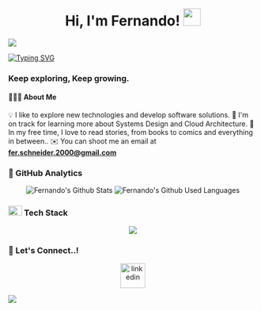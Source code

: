 <h1 align="center">Hi, I'm Fernando!
  <img src="https://media.giphy.com/media/hvRJCLFzcasrR4ia7z/giphy.gif" width="35">
</h1>

<img src="https://user-images.githubusercontent.com/73097560/115834477-dbab4500-a447-11eb-908a-139a6edaec5c.gif">

[![Typing SVG](https://readme-typing-svg.demolab.com?font=Fira+Code&pause=1000&color=fe428e&center=true&vCenter=true&random=false&width=600&height=100&lines=Full-Stack+Web+Developer;Love+to+learn+new+stuffs..%3C3)](https://git.io/typing-svg)

### Keep exploring, Keep growing.

#### 👨🏻‍💻 About Me

💡 I like to explore new technologies and develop software solutions.
🌱 I'm on track for learning more about Systems Design and Cloud Architecture.
📖 In my free time, I love to read stories, from books to comics and everything in between..
✉️ You can shoot me an email at **fer.schneider.2000@gmail.com**

### 🚀 GitHub Analytics

<p align="center">
  <img max-width="64%" alt="Fernando's Github Stats" src="https://github-readme-stats.vercel.app/api?username=fernando-sch&show_icons=true&theme=radical">
  <img max-width="34%" alt="Fernando's Github Used Languages" src="https://github-readme-stats-eight-theta.vercel.app/api/top-langs/?username=fernando-sch&langs_count=5&theme=radical"/>
</p>

<h3>
  <img src="https://media2.giphy.com/media/QssGEmpkyEOhBCb7e1/giphy.gif?cid=ecf05e47a0n3gi1bfqntqmob8g9aid1oyj2wr3ds3mg700bl&rid=giphy.gif" width="28" height="20"> Tech Stack
</h3>

<p align="center">
  <a href="https://skillicons.dev">
    <img src="https://skillicons.dev/icons?i=js,ts,react,nextjs,nodejs,nestjs,elixir,go,express,prisma,html,css,tailwind,docker,postgres,mysql,mongodb,graphql,aws,gcp,kubernetes,vercel,git,github,md,vscode&perline=14" />
  </a>
</p>

### 🤝 Let's Connect..!

<p align="center">
  <a hre f="https://www.linkedin.com/in/fernando-schneider-dev/" target="blank">
    <img align="center" src="https://user-images.githubusercontent.com/88904952/234979284-68c11d7f-1acc-4f0c-ac78-044e1037d7b0.png" alt="linkedin" height="50" width="50" />
  </a>
</p>

<img src="https://user-images.githubusercontent.com/73097560/115834477-dbab4500-a447-11eb-908a-139a6edaec5c.gif"><br><br>
